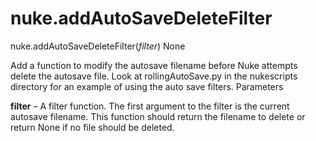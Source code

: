 # nuke.addAutoSaveDeleteFilter
nuke.addAutoSaveDeleteFilter(_filter_)  None

Add a function to modify the autosave filename before Nuke attempts delete the autosave file.
Look at rollingAutoSave.py in the nukescripts directory for an example of using the auto save filters.
Parameters

**filter** – A filter function. The first argument to the filter is the current autosave filename.
This function should return the filename to delete or return None if no file should be deleted.